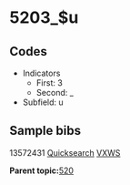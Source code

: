 # 5203\_$u

## Codes

-   Indicators
    -   First: 3
    -   Second: \_
-   Subfield: u

## Sample bibs

13572431 [Quicksearch](https://search.library.yale.edu/catalog/13572431) [VXWS](http://prodorbis.library.yale.edu:7014/vxws/GetHoldingsService?bibId=13572431)

**Parent topic:**[520](../../tags/520/520.md)

